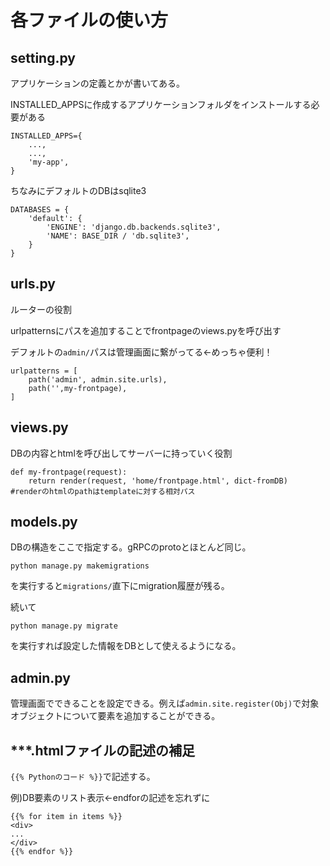 # 各ファイルの使い方
## setting.py
アプリケーションの定義とかが書いてある。

INSTALLED_APPSに作成するアプリケーションフォルダをインストールする必要がある
```
INSTALLED_APPS={
    ...,
    ...,
    'my-app', 
}
```
ちなみにデフォルトのDBはsqlite3
```
DATABASES = {
    'default': {
        'ENGINE': 'django.db.backends.sqlite3',
        'NAME': BASE_DIR / 'db.sqlite3',
    }
}
```
## urls.py
ルーターの役割

urlpatternsにパスを追加することでfrontpageのviews.pyを呼び出す

デフォルトの`admin/`パスは管理画面に繋がってる←めっちゃ便利！
```
urlpatterns = [
    path('admin', admin.site.urls),
    path('',my-frontpage),
]
```

## views.py
DBの内容とhtmlを呼び出してサーバーに持っていく役割
```
def my-frontpage(request):
    return render(request, 'home/frontpage.html', dict-fromDB)
#renderのhtmlのpathはtemplateに対する相対パス
```

## models.py
DBの構造をここで指定する。gRPCのprotoとほとんど同じ。
```
python manage.py makemigrations
```
を実行すると`migrations/`直下にmigration履歴が残る。

続いて
```
python manage.py migrate
```
を実行すれば設定した情報をDBとして使えるようになる。

## admin.py
管理画面でできることを設定できる。例えば`admin.site.register(Obj)`で対象オブジェクトについて要素を追加することができる。


## ***.htmlファイルの記述の補足
`{{% Pythonのコード %}}`で記述する。

例)DB要素のリスト表示←endforの記述を忘れずに
```
{{% for item in items %}}
<div>
...
</div>
{{% endfor %}}
```